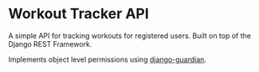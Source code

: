 # Workout Tracker API
A simple API for tracking workouts for registered users. Built on top of the Django REST Framework.

Implements object level permissions using [django-guardian](https://django-guardian.readthedocs.io/en/stable/overview.html).

